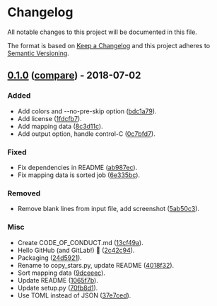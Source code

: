 # Changelog
All notable changes to this project will be documented in this file.

The format is based on [Keep a Changelog](http://keepachangelog.com/en/1.0.0/)
and this project adheres to [Semantic Versioning](http://semver.org/spec/v2.0.0.html).

## [0.1.0](https://gitlab.com/pawamoy/moving-stars/tags/0.1.0) ([compare](https://gitlab.com/pawamoy/moving-stars/compare/2c42c9414bc9e830bb10ab131610995e5c2621d0...0.1.0)) - 2018-07-02

### Added
- Add colors and --no-pre-skip option ([bdc1a79](https://gitlab.com/pawamoy/moving-stars/commit/bdc1a79b4a28981de44b24509c802457fb40a1f2)).
- Add license ([1fdcfb7](https://gitlab.com/pawamoy/moving-stars/commit/1fdcfb728721342f5ff2882958c745dc26ca3be1)).
- Add mapping data ([8c3d11c](https://gitlab.com/pawamoy/moving-stars/commit/8c3d11cfae305a62e5a4c9c97541fd212b6bad17)).
- Add output option, handle control-C ([0c7bfd7](https://gitlab.com/pawamoy/moving-stars/commit/0c7bfd7b2392db35edc643f93c6ab5408c80f6a1)).

### Fixed
- Fix dependencies in README ([ab987ec](https://gitlab.com/pawamoy/moving-stars/commit/ab987ec799be44be94050888ebef9c590c563521)).
- Fix mapping data is sorted job ([6e335bc](https://gitlab.com/pawamoy/moving-stars/commit/6e335bc2763ba96e0ae11b08fd1e4cac99f77984)).

### Removed
- Remove blank lines from input file, add screenshot ([5ab50c3](https://gitlab.com/pawamoy/moving-stars/commit/5ab50c36e2720922b5e60a81858ce2cb6f20377a)).

### Misc
- Create CODE_OF_CONDUCT.md ([13cf49a](https://gitlab.com/pawamoy/moving-stars/commit/13cf49ac73e2ee23bced78cc18a5babfc1895f48)).
- Hello GitHub (and GitLab!) :wave: ([2c42c94](https://gitlab.com/pawamoy/moving-stars/commit/2c42c9414bc9e830bb10ab131610995e5c2621d0)).
- Packaging ([24d5921](https://gitlab.com/pawamoy/moving-stars/commit/24d592197b37bd36fbcdb08f28a9c00c35aab7b8)).
- Rename to copy_stars.py, update README ([4018f32](https://gitlab.com/pawamoy/moving-stars/commit/4018f32831e3c684e00ef63a1645a89d26b1a85d)).
- Sort mapping data ([9dceeec](https://gitlab.com/pawamoy/moving-stars/commit/9dceeec90292cf87dd2acb98a89162c3153ae2c7)).
- Update README ([1065f7b](https://gitlab.com/pawamoy/moving-stars/commit/1065f7b53f8fa25e6addb6bce6cb03818a700683)).
- Update setup.py ([70fb8d1](https://gitlab.com/pawamoy/moving-stars/commit/70fb8d1658dbc9c2a430f4cfd82401686184a435)).
- Use TOML instead of JSON ([37e7ced](https://gitlab.com/pawamoy/moving-stars/commit/37e7ced97edaa1d5ee4295d94bddf153db350b79)).


